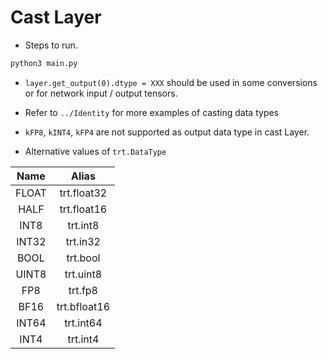 # Cast Layer

+ Steps to run.

```bash
python3 main.py
```

+ `layer.get_output(0).dtype = XXX` should be used in some conversions or for network input / output tensors.

+ Refer to `../Identity` for more examples of casting data types

+ `kFP8`, `kINT4`, `kFP4` are not supported as output data type in cast Layer.

+ Alternative values of `trt.DataType`

| Name  |    Alias     |
| :---: | :----------: |
| FLOAT | trt.float32  |
| HALF  | trt.float16  |
| INT8  |   trt.int8   |
| INT32 |   trt.in32   |
| BOOL  |   trt.bool   |
| UINT8 |  trt.uint8   |
|  FP8  |   trt.fp8    |
| BF16  | trt.bfloat16 |
| INT64 |  trt.int64   |
| INT4  |   trt.int4   |
